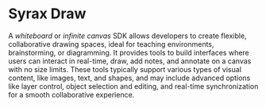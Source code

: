# Syrax Draw

A *whiteboard* or *infinite canvas* SDK allows developers to create flexible, collaborative drawing spaces, ideal for teaching environments, brainstorming, or diagramming. It provides tools to build interfaces where users can interact in real-time, draw, add notes, and annotate on a canvas with no size limits. These tools typically support various types of visual content, like images, text, and shapes, and may include advanced options like layer control, object selection and editing, and real-time synchronization for a smooth collaborative experience.
